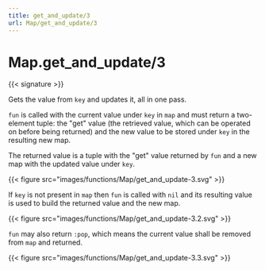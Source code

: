 ```yaml
---
title: get_and_update/3
url: Map/get_and_update/3
---
```


# Map.get_and_update/3

{{< signature >}}

Gets the value from `key` and updates it, all in one pass.

`fun` is called with the current value under `key` in `map` and must return a two-element tuple: the "get" value (the retrieved value, which can be operated on before being returned) and the new value to be stored under `key` in the resulting new map. 

The returned value is a tuple with the "get" value returned by `fun` and a new map with the updated value under `key`.

{{< figure src="images/functions/Map/get_and_update-3.svg" >}}

If `key` is not present in `map` then `fun` is called with `nil` and its resulting value is used to build the returned value and the new map.

{{< figure src="images/functions/Map/get_and_update-3.2.svg" >}}

`fun` may also return `:pop`, which means the current value shall be removed from `map` and returned.

{{< figure src="images/functions/Map/get_and_update-3.3.svg" >}}
